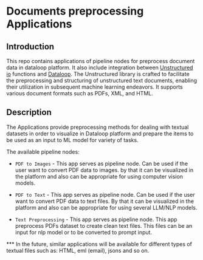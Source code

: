 # Documents preprocessing Applications

## Introduction

This repo contains applications of pipeline nodes for preprocess document data in dataloop platform.
It also include integration between [Unstructured io](https://unstructured-io.github.io/unstructured/index.html#)
functions and [Dataloop](https://dataloop.ai/). The Unstructured library is crafted to facilitate the preprocessing and structuring of unstructured text documents, 
enabling their utilization in subsequent machine learning endeavors. It supports various document formats such as PDFs, 
XML, and HTML.


## Description

The Applications provide preprocessing methods for dealing with textual datasets in order to visualize in Dataloop 
platform and prepare the items to be used as an input to ML model for variety of
tasks.

The available pipeline nodes:

* ```PDF to Images``` -  This app serves as pipeline node. Can be used if the user want to convert PDF data 
to images. by that it can be visualized in the platform and also can be appropriate for using computer vision models.


* ```PDF to Text``` - This app serves as pipeline node. Can be used if the user want to convert PDF data 
to text files. By that it can be visualized in the platform and also can be appropriate for using several LLM/NLP models.


* ```Text Preprocessing``` - This app serves as pipeline node. This app preprocess 
PDFs dataset to create clean text files. This files can be an input for nlp model or to be converted to prompt input.

*** In the future, similar applications will be available for different types of textual files such as: HTML, eml (email), jsons and so on.

